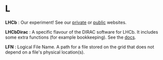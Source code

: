 # L

**LHCb**
: Our experiment!
See our [private](http://lhcb.web.cern.ch/lhcb/) or [public](http://lhcb-public.web.cern.ch/lhcb-public/) websites.

**LHCbDirac**
: A specific flavour of the DIRAC software for LHCb. It includes some extra functions (for example bookkeeping). See the [docs](https://lhcb-dirac.readthedocs.io/en/latest/).

**LFN**
: Logical File Name. A path for a file stored on the grid that does not depend on a file's physical location(s).
